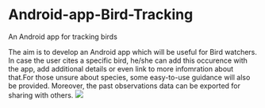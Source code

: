 # Android-app-Bird-Tracking
An Android app for tracking birds

The aim is to develop an Android app which will be useful for Bird watchers. In case the user cites a specific bird, he/she can add this occurence with the app, add additional details or even link to more infomration about that.For those unsure about species, some easy-to-use guidance will also be provided. Moreover, the past observations data can be exported for sharing with others. 
![](Apppic.jpg)
